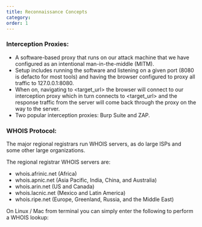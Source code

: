 ```yaml
---
title: Reconnaissance Concepts
category:
order: 1
---
```


### Interception Proxies:

* A software-based proxy that runs on our attack machine that we have configured as an intentional man-in-the-middle (MITM).
* Setup includes running the software and listening on a given port (8080 is defacto for most tools) and having the browser configured to proxy all traffic to 127.0.0.1:8080.
* When on, navigating to &lt;target\_url&gt; the browser will connect to our interception proxy which in turn connects to &lt;target\_url&gt; and the response traffic from the server will come back through the proxy on the way to the server.
* Two popular interception proxies: Burp Suite and ZAP.

### WHOIS Protocol:

The major regional registrars run WHOIS servers, as do large ISPs and some other large organizations.

The regional registrar WHOIS servers are:

* whois.afrinic.net (Africa)
* whois.apnic.net (Asia Pacific, India, China, and Australia)
* whois.arin.net (US and Canada)
* whois.lacnic.net (Mexico and Latin America)
* whois.ripe.net (Europe, Greenland, Russia, and the Middle East)

On Linux / Mac from terminal you can simply enter the following to perform a WHOIS lookup:

&nbsp;
